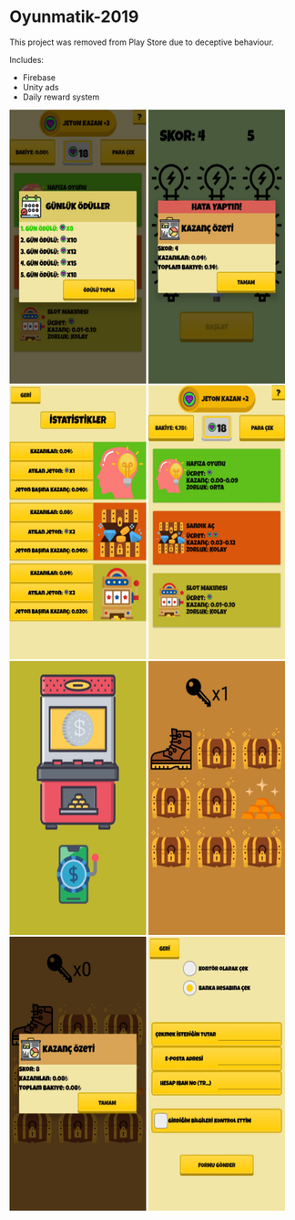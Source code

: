 # Oyunmatik-2019
This project was removed from Play Store due to deceptive behaviour.

Includes:
- Firebase
- Unity ads
- Daily reward system


<img src="https://github.com/okanseref/Oyunmatik-2019/blob/main/Screenshots/8.jpeg" width="240" height="480">
<img src="https://github.com/okanseref/Oyunmatik-2019/blob/main/Screenshots/1.jpeg" width="240" height="480">
<img src="https://github.com/okanseref/Oyunmatik-2019/blob/main/Screenshots/2.jpeg" width="240" height="480">
<img src="https://github.com/okanseref/Oyunmatik-2019/blob/main/Screenshots/3.jpeg" width="240" height="480">
<img src="https://github.com/okanseref/Oyunmatik-2019/blob/main/Screenshots/4.jpeg" width="240" height="480">
<img src="https://github.com/okanseref/Oyunmatik-2019/blob/main/Screenshots/5.jpeg" width="240" height="480">
<img src="https://github.com/okanseref/Oyunmatik-2019/blob/main/Screenshots/6.jpeg" width="240" height="480">
<img src="https://github.com/okanseref/Oyunmatik-2019/blob/main/Screenshots/7.jpeg" width="240" height="480">

